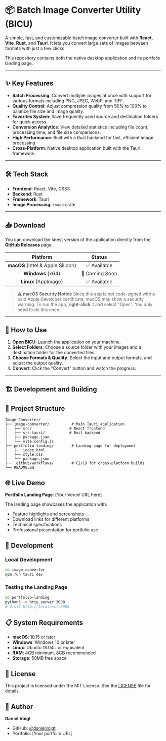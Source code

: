# 📦 Batch Image Converter Utility (BICU)

A simple, fast, and customizable batch image converter built with **React**, **Vite**, **Rust**, and **Tauri**. It lets you convert large sets of images between formats with just a few clicks.

This repository contains both the native desktop application and its portfolio landing page.

---

## ✨ Key Features

*   **Batch Processing**: Convert multiple images at once with support for various formats including PNG, JPEG, WebP, and TIFF.
*   **Quality Control**: Adjust compression quality from 50% to 100% to balance file size and image quality.
*   **Favorites System**: Save frequently used source and destination folders for quick access.
*   **Conversion Analytics**: View detailed statistics including file count, processing time, and file size comparisons.
*   **High Performance**: Built with a Rust backend for fast, efficient image processing.
*   **Cross-Platform**: Native desktop application built with the Tauri framework.

---

## 🛠 Tech Stack

- **Frontend**: React, Vite, CSS3
- **Backend**: Rust
- **Framework**: Tauri
- **Image Processing**: `image` crate

---

## 📥 Download

You can download the latest version of the application directly from the **GitHub Releases** page.

| Platform | Status |
|:---:|:---:|
| **macOS** (Intel & Apple Silicon) | ✅ Available |
| **Windows** (x64) | 🔄 Coming Soon |
| **Linux** (AppImage) | ✅ Available |

> **⚠️ macOS Security Notice**
> Since this app is not code-signed with a paid Apple Developer certificate, macOS may show a security warning. To run the app, **right-click** it and select "Open". You only need to do this once.

---

## 🚀 How to Use

1.  **Open BICU**: Launch the application on your machine.
2.  **Select Folders**: Choose a source folder with your images and a destination folder for the converted files.
3.  **Choose Formats & Quality**: Select the input and output formats, and adjust the output quality.
4.  **Convert**: Click the "Convert" button and watch the progress.

---

## 🏗️ Development and Building

## 📁 Project Structure

```
Image-Converter/
├── image-converter/          # Main Tauri application
│   ├── src/                 # React frontend
│   ├── src-tauri/           # Rust backend
│   ├── package.json
│   └── vite.config.js
├── portfolio-landing/        # Landing page for deployment
│   ├── index.html
│   ├── style.css
│   └── package.json
├── .github/workflows/        # CI/CD for cross-platform builds
└── README.md
```

## 🌐 Live Demo

**Portfolio Landing Page**: [Your Vercel URL here]

The landing page showcases the application with:
- Feature highlights and screenshots
- Download links for different platforms
- Technical specifications
- Professional presentation for portfolio use

## 🔧 Development

### Local Development
```bash
cd image-converter
npm run tauri dev
```

### Testing the Landing Page
```bash
cd portfolio-landing
python3 -m http.server 3000
# Visit http://localhost:3000
```

## 📋 System Requirements

- **macOS**: 10.15 or later
- **Windows**: Windows 10 or later  
- **Linux**: Ubuntu 18.04+ or equivalent
- **RAM**: 4GB minimum, 8GB recommended
- **Storage**: 50MB free space


## 📄 License

This project is licensed under the MIT License. See the [LICENSE](LICENSE) file for details.

## 👤 Author

**Daniel Voigt**
- GitHub: [@danielvoigt](https://github.com/danieleugenevoigt)
- Portfolio: [Your portfolio URL]
